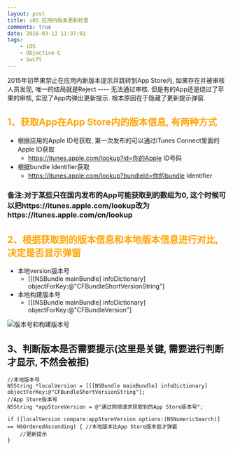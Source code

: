 ```yaml
---
layout: post
title: iOS 应用内版本更新检查
comments: true
date: 2016-03-13 11:37:01
tags:
    - iOS
    - Objective-C
    - Swift
---
```

2015年初苹果禁止在应用内新版本提示并跳转到App Store内, 如果存在并被审核人员发现, 唯一的结局就是Reject  ---- 无法通过审核. 但是有的App还是绕过了苹果的审核, 实现了App内弹出更新提示. 根本原因在于隐藏了更新提示弹窗.
<!--more-->

## <font color=orange>1、获取App在App Store内的版本信息, 有两种方式</font>
* 根据应用的Apple ID号获取, 第一次发布的可以通过iTunes Connect里面的Apple ID获取
    * https://itunes.apple.com/lookup?id=你的Apple ID号码
* 根据bundle Identifier获取
    * https://itunes.apple.com/lookup?bundleId=你的bundle Identifier

### 备注:对于某些只在国内发布的App可能获取到的数组为0, 这个时候可以把https://itunes.apple.com/lookup改为https://itunes.apple.com/cn/lookup

## <font color=orange>2、根据获取到的版本信息和本地版本信息进行对比, 决定是否显示弹窗</font>
* 本地version版本号
    * [[[NSBundle mainBundle] infoDictionary] objectForKey:@"CFBundleShortVersionString"]
* 本地构建版本号
    * [[[NSBundle mainBundle] infoDictionary] objectForKey:@"CFBundleVersion"]

![版本号和构建版本号](http://47.96.147.179/images/iOS/version_build.png)

## 3、判断版本是否需要提示(这里是关键, 需要进行判断才显示, 不然会被拒)

    //本地版本号
    NSString *localVersion = [[[NSBundle mainBundle] infoDictionary] objectForKey:@"CFBundleShortVersionString"];
    //App Store版本号
    NSString *appStoreVersion = @"通过网络请求获取到的App Store版本号";

    if ([localVersion compare:appStoreVersion options:(NSNumericSearch)] == NSOrderedAscending) { //本地版本比App Store版本低才弹窗
        //更新提示
    }


